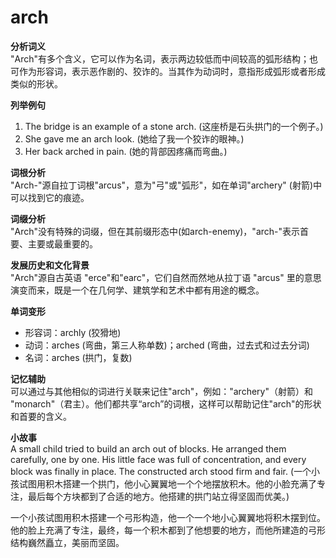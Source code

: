 # arch

**分析词义**  
"Arch"有多个含义，它可以作为名词，表示两边较低而中间较高的弧形结构；也可作为形容词，表示恶作剧的、狡诈的。当其作为动词时，意指形成弧形或者形成类似的形状。

  

**列举例句**

  

1.  The bridge is an example of a stone arch. (这座桥是石头拱门的一个例子。)
2.  She gave me an arch look. (她给了我一个狡诈的眼神。)
3.  Her back arched in pain. (她的背部因疼痛而弯曲。)

  

**词根分析**  
"Arch-"源自拉丁词根"arcus"，意为"弓"或"弧形"，如在单词"archery" (射箭)中可以找到它的痕迹。

  

**词缀分析**  
"Arch"没有特殊的词缀，但在其前缀形态中(如arch-enemy)，"arch-"表示首要、主要或最重要的。

  

**发展历史和文化背景**  
"Arch"源自古英语 "erce"和"earc"，它们自然而然地从拉丁语 "arcus" 里的意思演变而来，既是一个在几何学、建筑学和艺术中都有用途的概念。

  

**单词变形**

  

*   形容词：archly (狡猾地)
*   动词：arches (弯曲，第三人称单数)；arched (弯曲，过去式和过去分词)
*   名词：arches (拱门，复数)

  

**记忆辅助**  
可以通过与其他相似的词进行关联来记住"arch"，例如："archery"（射箭）和 "monarch"（君主）。他们都共享“arch”的词根，这样可以帮助记住"arch"的形状和首要的含义。

  

**小故事**  
A small child tried to build an arch out of blocks. He arranged them carefully, one by one. His little face was full of concentration, and every block was finally in place. The constructed arch stood firm and fair. (一个小孩试图用积木搭建一个拱门，他小心翼翼地一个个地摆放积木。他的小脸充满了专注，最后每个方块都到了合适的地方。他搭建的拱门站立得坚固而优美。)

  

一个小孩试图用积木搭建一个弓形构造，他一个一个地小心翼翼地将积木摆到位。他的脸上充满了专注，最终，每一个积木都到了他想要的地方，而他所建造的弓形结构巍然矗立，美丽而坚固。
